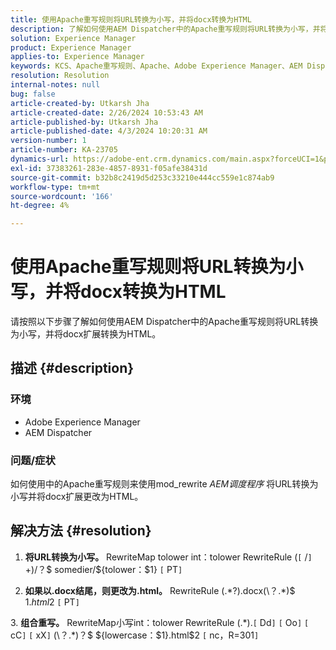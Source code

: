 ```yaml
---
title: 使用Apache重写规则将URL转换为小写，并将docx转换为HTML
description: 了解如何使用AEM Dispatcher中的Apache重写规则将URL转换为小写，并将docx扩展转换为HTML。
solution: Experience Manager
product: Experience Manager
applies-to: Experience Manager
keywords: KCS、Apache重写规则、Apache、Adobe Experience Manager、AEM Dispatcher、将URL转换为小写
resolution: Resolution
internal-notes: null
bug: false
article-created-by: Utkarsh Jha
article-created-date: 2/26/2024 10:53:43 AM
article-published-by: Utkarsh Jha
article-published-date: 4/3/2024 10:20:31 AM
version-number: 1
article-number: KA-23705
dynamics-url: https://adobe-ent.crm.dynamics.com/main.aspx?forceUCI=1&pagetype=entityrecord&etn=knowledgearticle&id=e80b744c-95d4-ee11-9079-6045bd0065b6
exl-id: 37383261-283e-4857-8931-f05afe38431d
source-git-commit: b32b8c2419d5d253c33210e444cc559e1c874ab9
workflow-type: tm+mt
source-wordcount: '166'
ht-degree: 4%

---
```


# 使用Apache重写规则将URL转换为小写，并将docx转换为HTML


请按照以下步骤了解如何使用AEM Dispatcher中的Apache重写规则将URL转换为小写，并将docx扩展转换为HTML。

## 描述 {#description}


### 环境

- Adobe Experience Manager
- AEM Dispatcher




### 问题/症状

如何使用中的Apache重写规则来使用mod_rewrite *AEM调度程序* 将URL转换为小写并将docx扩展更改为HTML。


## 解决方法 {#resolution}



1. <b>将URL转换为小写。</b>
RewriteMap tolower int：tolower RewriteRule (`[` /`]` +)/？$ somedier/${tolower：$1} `[` PT`]`





2. <b>如果以.docx结尾，则更改为.html。</b>
RewriteRule (.\*?)\.docx(\？.\*)$ $1.html$2 `[` PT`]`





3. <b>组合重写。</b>
RewriteMap小写int：tolower RewriteRule (.\*)\.`[` Dd`]` `[` Oo`]` `[` cC`]` `[` xX`]` (\？.\*)？$ ${lowercase：$1}.html$2 `[` nc，R=301`]`
